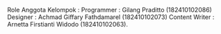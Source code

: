 

Role Anggota Kelompok :
Programmer : Gilang Praditto (182410102086)
Designer : Achmad Giffary Fathdamarel (182410102073)
Content Writer : Arnetta Firstianti Widodo (182410102063).

